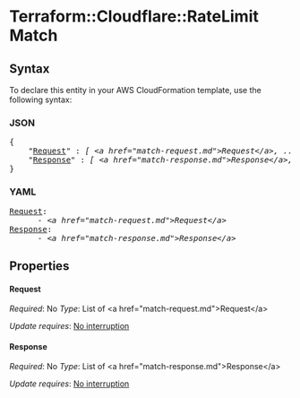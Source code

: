 # Terraform::Cloudflare::RateLimit Match

## Syntax

To declare this entity in your AWS CloudFormation template, use the following syntax:

### JSON

<pre>
{
    "<a href="#request" title="Request">Request</a>" : <i>[ &lt;a href=&#34;match-request.md&#34;&gt;Request&lt;/a&gt;, ... ]</i>,
    "<a href="#response" title="Response">Response</a>" : <i>[ &lt;a href=&#34;match-response.md&#34;&gt;Response&lt;/a&gt;, ... ]</i>
}
</pre>

### YAML

<pre>
<a href="#request" title="Request">Request</a>: <i>
      - &lt;a href=&#34;match-request.md&#34;&gt;Request&lt;/a&gt;</i>
<a href="#response" title="Response">Response</a>: <i>
      - &lt;a href=&#34;match-response.md&#34;&gt;Response&lt;/a&gt;</i>
</pre>

## Properties

#### Request

_Required_: No
_Type_: List of &lt;a href=&#34;match-request.md&#34;&gt;Request&lt;/a&gt;

_Update requires_: [No interruption](https://docs.aws.amazon.com/AWSCloudFormation/latest/UserGuide/using-cfn-updating-stacks-update-behaviors.html#update-no-interrupt)

#### Response

_Required_: No
_Type_: List of &lt;a href=&#34;match-response.md&#34;&gt;Response&lt;/a&gt;

_Update requires_: [No interruption](https://docs.aws.amazon.com/AWSCloudFormation/latest/UserGuide/using-cfn-updating-stacks-update-behaviors.html#update-no-interrupt)

